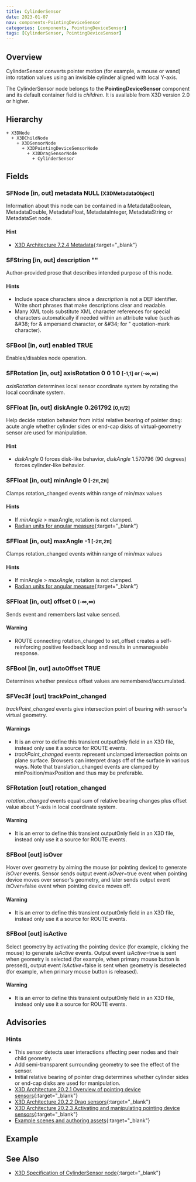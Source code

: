 ```yaml
---
title: CylinderSensor
date: 2023-01-07
nav: components-PointingDeviceSensor
categories: [components, PointingDeviceSensor]
tags: [CylinderSensor, PointingDeviceSensor]
---
```

<style>
.post h3 {
  word-spacing: 0.2em;
}
</style>

## Overview

CylinderSensor converts pointer motion (for example, a mouse or wand) into rotation values using an invisible cylinder aligned with local Y-axis.

The CylinderSensor node belongs to the **PointingDeviceSensor** component and its default container field is *children.* It is available from X3D version 2.0 or higher.

## Hierarchy

```
+ X3DNode
  + X3DChildNode
    + X3DSensorNode
      + X3DPointingDeviceSensorNode
        + X3DDragSensorNode
          + CylinderSensor
```

## Fields

### SFNode [in, out] **metadata** NULL <small>[X3DMetadataObject]</small>

Information about this node can be contained in a MetadataBoolean, MetadataDouble, MetadataFloat, MetadataInteger, MetadataString or MetadataSet node.

#### Hint

- [X3D Architecture 7.2.4 Metadata](https://www.web3d.org/specifications/X3Dv4Draft/ISO-IEC19775-1v4-CD1/Part01/components/core.html#Metadata){:target="_blank"}

### SFString [in, out] **description** ""

Author-provided prose that describes intended purpose of this node.

#### Hints

- Include space characters since a *description* is not a DEF identifier. Write short phrases that make descriptions clear and readable.
- Many XML tools substitute XML character references for special characters automatically if needed within an attribute value (such as &amp;#38; for &amp; ampersand character, or &amp;#34; for " quotation-mark character).

### SFBool [in, out] **enabled** TRUE

Enables/disables node operation.

### SFRotation [in, out] **axisRotation** 0 0 1 0 <small>[-1,1] or (-∞,∞)</small>

*axisRotation* determines local sensor coordinate system by rotating the local coordinate system.

### SFFloat [in, out] **diskAngle** 0.261792 <small>[0,π/2]</small>

Help decide rotation behavior from initial relative bearing of pointer drag: acute angle whether cylinder sides or end-cap disks of virtual-geometry sensor are used for manipulation.

#### Hint

- *diskAngle* 0 forces disk-like behavior, *diskAngle* 1.570796 (90 degrees) forces cylinder-like behavior.

### SFFloat [in, out] **minAngle** 0 <small>[-2π,2π]</small>

Clamps rotation_changed events within range of min/max values

#### Hints

- If *minAngle* \> maxAngle, rotation is not clamped.
- [Radian units for angular measure](https://en.wikipedia.org/wiki/Radian){:target="_blank"}

### SFFloat [in, out] **maxAngle** -1 <small>[-2π,2π]</small>

Clamps rotation_changed events within range of min/max values

#### Hints

- If minAngle \> *maxAngle*, rotation is not clamped.
- [Radian units for angular measure](https://en.wikipedia.org/wiki/Radian){:target="_blank"}

### SFFloat [in, out] **offset** 0 <small>(-∞,∞)</small>

Sends event and remembers last value sensed.

#### Warning

- ROUTE connecting rotation_changed to set_offset creates a self-reinforcing positive feedback loop and results in unmanageable response.

### SFBool [in, out] **autoOffset** TRUE

Determines whether previous offset values are remembered/accumulated.

### SFVec3f [out] **trackPoint_changed**

*trackPoint_changed* events give intersection point of bearing with sensor's virtual geometry.

#### Warnings

- It is an error to define this transient outputOnly field in an X3D file, instead only use it a source for ROUTE events.
- *trackPoint_changed* events represent unclamped intersection points on plane surface. Browsers can interpret drags off of the surface in various ways. Note that translation_changed events are clamped by minPosition/maxPosition and thus may be preferable.

### SFRotation [out] **rotation_changed**

*rotation_changed* events equal sum of relative bearing changes plus offset value about Y-axis in local coordinate system.

#### Warning

- It is an error to define this transient outputOnly field in an X3D file, instead only use it a source for ROUTE events.

### SFBool [out] **isOver**

Hover over geometry by aiming the mouse (or pointing device) to generate *isOver* events. Sensor sends output event *isOver*=true event when pointing device moves over sensor's geometry, and later sends output event *isOver*=false event when pointing device moves off.

#### Warning

- It is an error to define this transient outputOnly field in an X3D file, instead only use it a source for ROUTE events.

### SFBool [out] **isActive**

Select geometry by activating the pointing device (for example, clicking the mouse) to generate *isActive* events. Output event *isActive*=true is sent when geometry is selected (for example, when primary mouse button is pressed), output event *isActive*=false is sent when geometry is deselected (for example, when primary mouse button is released).

#### Warning

- It is an error to define this transient outputOnly field in an X3D file, instead only use it a source for ROUTE events.

## Advisories

### Hints

- This sensor detects user interactions affecting peer nodes and their child geometry.
- Add semi-transparent surrounding geometry to see the effect of the sensor.
- Initial relative bearing of pointer drag determines whether cylinder sides or end-cap disks are used for manipulation.
- [X3D Architecture 20.2.1 Overview of pointing device sensors](https://www.web3d.org/specifications/X3Dv4Draft/ISO-IEC19775-1v4-CD1/Part01/components/pointingDeviceSensor.html#OverviewOfPointingDeviceSensors){:target="_blank"}
- [X3D Architecture 20.2.2 Drag sensors](https://www.web3d.org/specifications/X3Dv4Draft/ISO-IEC19775-1v4-CD1/Part01/components/pointingDeviceSensor.html#DragSensors){:target="_blank"}
- [X3D Architecture 20.2.3 Activating and manipulating pointing device sensors](https://www.web3d.org/specifications/X3Dv4Draft/ISO-IEC19775-1v4-CD1/Part01/components/pointingDeviceSensor.html#Activatingandmanipulating){:target="_blank"}
- [Example scenes and authoring assets](https://x3dgraphics.com/examples/X3dForWebAuthors/Chapter08UserInteractivity){:target="_blank"}

## Example

<x3d-canvas src="https://create3000.github.io/media/examples/PointingDeviceSensor/CylinderSensor/CylinderSensor.x3d" update="auto"></x3d-canvas>

## See Also

- [X3D Specification of CylinderSensor node](https://www.web3d.org/documents/specifications/19775-1/V4.0/Part01/components/pointingDeviceSensor.html#CylinderSensor){:target="_blank"}
